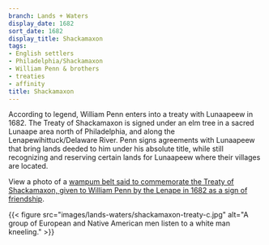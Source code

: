 ```yaml
---
branch: Lands + Waters
display_date: 1682
sort_date: 1682
display_title: Shackamaxon
tags:
- English settlers
- Philadelphia/Shackamaxon
- William Penn & brothers
- treaties
- affinity
title: Shackamaxon
---
```


According to legend, William Penn enters into a treaty with Lunaapeew in 1682. The Treaty of Shackamaxon is signed under an elm tree in a sacred Lunaape area north of Philadelphia, and along the Lenapewihittuck/Delaware River. Penn signs agreements with Lunaapeew that bring lands deeded to him under his absolute title, while still recognizing and reserving certain lands for Lunaapeew where their villages are located.

View a photo of a [wampum belt said to commemorate the Treaty of Shackamaxon, given to William Penn by the Lenape in 1682 as a sign of friendship](https://commons.wikimedia.org/wiki/File:The_belt_of_wampum_delivered_by_the_Indians_to_William_Penn_at_the_%22Great_Treaty%22_(1682).jpg#/media/File:The_belt_of_wampum_delivered_by_the_Indians_to_William_Penn_at_the_%22Great_Treaty%22_(1682).jpg).

{{< figure src="images/lands-waters/shackamaxon-treaty-c.jpg" alt="A group of European and Native American men listen to a white man kneeling." >}}
